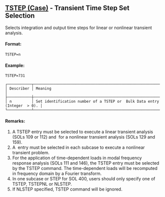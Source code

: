 ## [TSTEP (Case)](https://help.hexagonmi.com/bundle/MSC_Nastran_2022.4/page/Nastran_Combined_Book/qrg/casecontrol4a/TOC.TSTEP.Case.xhtml) - Transient Time Step Set Selection

Selects integration and output time steps for linear or nonlinear transient analysis.

#### Format:

```nastran
TSTEP=n
```

#### Example:

```nastran
TSTEP=731
```

```text
┌───────────┬──────────────────────────────────────────────────────────────────────────┐
│ Describer │ Meaning                                                                  │
├───────────┼──────────────────────────────────────────────────────────────────────────┤
│ n         │ Set identification number of a TSTEP or  Bulk Data entry (Integer  > 0). │
└───────────┴──────────────────────────────────────────────────────────────────────────┘
```

#### Remarks:

1. A TSTEP entry must be selected to execute a linear transient analysis (SOLs 109 or 112) and  for a nonlinear transient analysis (SOLs 129 and 159).
2. A  entry must be selected in each subcase to execute a nonlinear transient problem.
3. For the application of time-dependent loads in modal frequency response analysis (SOLs 111 and 146), the TSTEP entry must be selected by the TSTEP command. The time-dependent loads will be recomputed in frequency domain by a Fourier transform.
4. In one subcase or STEP for SOL 400, users should only specify one of TSTEP, TSTEPNL or NLSTEP.
5. If NLSTEP specified, TSTEP command will be ignored.
